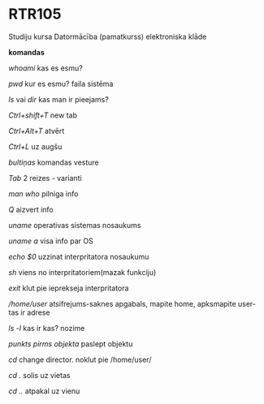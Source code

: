 # RTR105
Studiju kursa Datormācība (pamatkurss) elektroniska klāde

**komandas**

*whoami*   kas es esmu?

*pwd*   kur es esmu? faila sistēma

*ls* vai *dir*   kas man ir pieejams?

*Ctrl+shift+T*   new tab

*Ctrl+Alt+T*   atvērt

*Ctrl+L*   uz augšu

*bultiņas*   komandas vesture

*Tab*   2 reizes - varianti

*man who*   pilniga info

*Q*   aizvert info

*uname*   operativas sistemas nosaukums

*uname a*   visa info par OS

*echo $0*   uzzinat interpritatora nosaukumu

*sh*   viens no interpritatoriem(mazak funkciju)

*exit*   klut pie ieprekseja interpritatora

*/home/user*   atsifrejums-saknes apgabals, mapite home, apksmapite user- tas ir adrese

*ls -l*   kas ir kas? nozime

*punkts pirms objekta*   paslept objektu

*cd*   change director. noklut pie /home/user/

*cd .*   solis uz vietas

*cd ..*   atpakal uz vienu 
